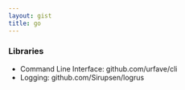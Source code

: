 ```yaml
---
layout: gist
title: go
---
```


### Libraries

- Command Line Interface: github.com/urfave/cli
- Logging: github.com/Sirupsen/logrus
